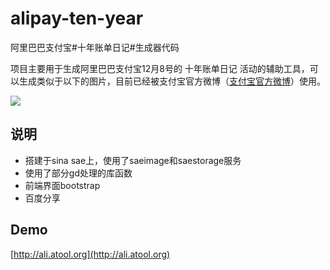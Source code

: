 alipay-ten-year
===============

阿里巴巴支付宝#十年账单日记#生成器代码

项目主要用于生成阿里巴巴支付宝12月8号的 十年账单日记 活动的辅助工具，可以生成类似于以下的图片，目前已经被支付宝官方微博（[支付宝官方微博](http://weibo.com/1627897870/BzSkvavUv?type=comment)）使用。

![](http://ali.atool.org/res/images/templete600.jpg)


## 说明 ##
- 搭建于sina sae上，使用了saeimage和saestorage服务 
- 使用了部分gd处理的库函数
- 前端界面bootstrap
- 百度分享

## Demo ##

[http://ali.atool.org](http://ali.atool.org)


